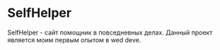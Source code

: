 # SelfHelper
SelfHelper - сайт помощник в повседневных делах. 
Данный проект является моим первым опытом в wed deve.
